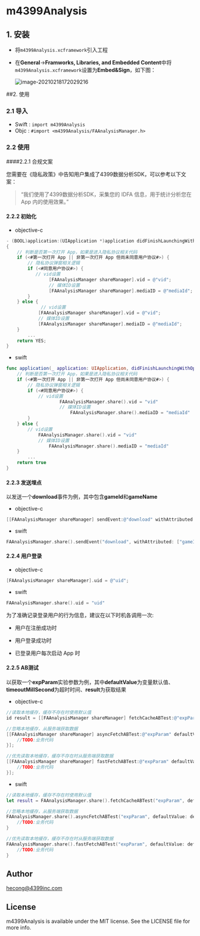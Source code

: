 

# m4399Analysis

## 1. 安装

- 将`m4399Analysis.xcframework`引入工程

- 在**General**->**Framworks, Libraries, and Embedded Content**中将`m4399Analysis.xcframework`设置为**Embed&Sign**，如下图：

  ![image-20210218172029216](./img/image-20210218172029216.png)

##2. 使用

### 2.1 导入

- Swift : `import m4399Analysis`
- Objc : `#import <m4399Analysis/FAAnalysisManager.h>`

### 2.2 使用

####2.2.1 合规文案

您需要在《隐私政策》中告知用户集成了4399数据分析SDK，可以参考以下文案：

> “我们使用了4399数据分析SDK，采集您的 IDFA 信息，用于统计分析您在 App 内的使用效果。”

#### 2.2.2 初始化

- objective-c

```objective-c
- (BOOL)application:(UIApplication *)application didFinishLaunchingWithOptions:(NSDictionary *)launchOptions
{
    // 判断是否第一次打开 App，如果是进入隐私协议相关代码
    if (<#第一次打开 App || 非第一次打开 App 但尚未同意用户协议#>) {
        // 隐私协议弹窗相关逻辑
        if (<#同意用户协议#>) {
           // vid设置
                [FAAnalysisManager shareManager].vid = @"vid";
                // 媒体ID设置
                [FAAnalysisManager shareManager].mediaID = @"mediaId";
        }
    } else {
             // vid设置
            [FAAnalysisManager shareManager].vid = @"vid";
            // 媒体ID设置
            [FAAnalysisManager shareManager].mediaID = @"mediaId"; 
    }
        ...
    return YES;
}
```

- swift

```swift
func application(_ application: UIApplication, didFinishLaunchingWithOptions launchOptions: [UIApplication.LaunchOptionsKey: Any]?) -> Bool {
    // 判断是否第一次打开 App，如果是进入隐私协议相关代码
    if (<#第一次打开 App || 非第一次打开 App 但尚未同意用户协议#>) {
        // 隐私协议弹窗相关逻辑
        if (<#同意用户协议#>) {
            // vid设置
                    FAAnalysisManager.share().vid = "vid"
                    // 媒体ID设置
                        FAAnalysisManager.share().mediaID = "mediaId"
        }
    } else {
        // vid设置
            FAAnalysisManager.share().vid = "vid"
            // 媒体ID设置
                FAAnalysisManager.share().mediaID = "mediaId"
    }
        ...
    return true
}
```

#### 2.2.3 发送埋点

以发送一个**download**事件为例，其中包含**gameId**和**gameName**

- objective-c

```objective-c
[[FAAnalysisManager shareManager] sendEvent:@"download" withAttributed:@{@"gameId": @1, @"gameName": @"test"}];
```

- swift

```swift
FAAnalysisManager.share().sendEvent("download", withAttributed: ["gameId" : 1, "gameName" : "test"])
```

#### 2.2.4 用户登录

- objective-c

```objective-c
[FAAnalysisManager shareManager].uid = @"uid";
```

- swift 

```swift
FAAnalysisManager.share().uid = "uid"
```

为了准确记录登录用户的行为信息，建议在以下时机各调用一次:

- 用户在注册成功时
- 用户登录成功时

- 已登录用户每次启动 App 时

#### 2.2.5 AB测试

以获取一个**expParam**实验参数为例，其中**defaultValue**为变量默认值、**timeoutMillSecond**为超时时间、**result**为获取结果

- objective-c

```objective-c
//读取本地缓存，缓存不存在时使用默认值
id result = [[FAAnalysisManager shareManager] fetchCacheABTest:@"expParam" defaultValue:defaultValue];

//忽略本地缓存，从服务端获取数据
[[FAAnalysisManager shareManager] asyncFetchABTest:@"expParam" defaultValue:defaultValue timeoutMillSecond:timeoutMillSecond completionHandler:^(id  _Nullable result) {
    //TODO:业务代码
}];

//优先读取本地缓存，缓存不存在时从服务端获取数据
[[FAAnalysisManager shareManager] fastFetchABTest:@"expParam" defaultValue:defaultValue timeoutMillSecond:timeoutMillSecond completionHandler:^(id  _Nullable result) {
    //TODO:业务代码
}];
```

- swift 

```swift
//读取本地缓存，缓存不存在时使用默认值
let result = FAAnalysisManager.share().fetchCacheABTest("expParam", defaultValue: defaultValue)

//忽略本地缓存，从服务端获取数据
FAAnalysisManager.share().asyncFetchABTest("expParam", defaultValue: defaultValue, timeoutMillSecond: timeoutMillSecond) { (result) in
    //TODO:业务代码
}

//优先读取本地缓存，缓存不存在时从服务端获取数据
FAAnalysisManager.share().fastFetchABTest("expParam", defaultValue: defaultValue, timeoutMillSecond: timeoutMillSecond) { (result) in
    //TODO:业务代码
}
```

## Author

hecong@4399inc.com

## License

m4399Analysis is available under the MIT license. See the LICENSE file for more info.

